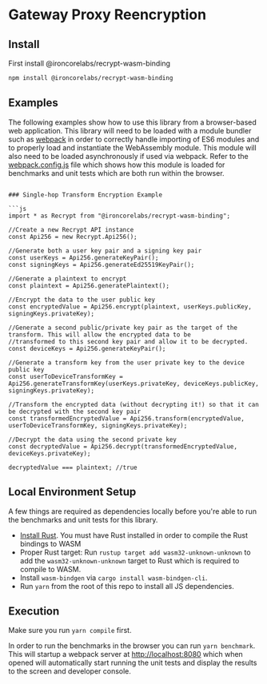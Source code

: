 # Gateway Proxy Reencryption


## Install
First install @ironcorelabs/recrypt-wasm-binding 

```bash
npm install @ironcorelabs/recrypt-wasm-binding
```

## Examples

The following examples show how to use this library from a browser-based web application. This library will need to be loaded with a module bundler such as [webpack](https://webpack.js.org) in order to correctly handle importing of ES6 modules and to properly load and instantiate the WebAssembly module. This module will also need to be loaded asynchronously if used via webpack. Refer to the [webpack.config.js](webpack.config.js) file which shows how this module is loaded for benchmarks and unit tests which are both run within the browser.


```

### Single-hop Transform Encryption Example

```js
import * as Recrypt from "@ironcorelabs/recrypt-wasm-binding";

//Create a new Recrypt API instance
const Api256 = new Recrypt.Api256();

//Generate both a user key pair and a signing key pair
const userKeys = Api256.generateKeyPair();
const signingKeys = Api256.generateEd25519KeyPair();

//Generate a plaintext to encrypt
const plaintext = Api256.generatePlaintext();

//Encrypt the data to the user public key
const encryptedValue = Api256.encrypt(plaintext, userKeys.publicKey, signingKeys.privateKey);

//Generate a second public/private key pair as the target of the transform. This will allow the encrypted data to be
//transformed to this second key pair and allow it to be decrypted.
const deviceKeys = Api256.generateKeyPair();

//Generate a transform key from the user private key to the device public key
const userToDeviceTransformKey = Api256.generateTransformKey(userKeys.privateKey, deviceKeys.publicKey, signingKeys.privateKey);

//Transform the encrypted data (without decrypting it!) so that it can be decrypted with the second key pair
const transformedEncryptedValue = Api256.transform(encryptedValue, userToDeviceTransformKey, signingKeys.privateKey);

//Decrypt the data using the second private key
const decryptedValue = Api256.decrypt(transformedEncryptedValue, deviceKeys.privateKey);

decryptedValue === plaintext; //true
```


## Local Environment Setup

A few things are required as dependencies locally before you're able to run the benchmarks and unit tests for this library.

-   [Install Rust](https://www.rust-lang.org/en-US/install.html). You must have Rust installed in order to compile the Rust bindings to WASM
-   Proper Rust target: Run `rustup target add wasm32-unknown-unknown` to add the `wasm32-unknown-unknown` target to Rust which is required to compile to WASM.
-   Install `wasm-bindgen` via `cargo install wasm-bindgen-cli`.
-   Run `yarn` from the root of this repo to install all JS dependencies.



## Execution

Make sure you run `yarn compile` first.

In order to run the benchmarks in the browser you can run `yarn benchmark`. This will startup a webpack server at [http://localhost:8080](http://localhost:8080) which when opened will automatically start running the unit tests and display the results to the screen and developer console.


